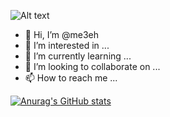 ![Alt text](./circle.svg)

- 👋 Hi, I’m @me3eh
- 👀 I’m interested in ...
- 🌱 I’m currently learning ...
- 💞️ I’m looking to collaborate on ...
- 📫 How to reach me ...

<!---
me3eh/me3eh is a ✨ special ✨ repository because its `README.md` (this file) appears on your GitHub profile.
You can click the Preview link to take a look at your changes.
--->
[![Anurag's GitHub stats](https://github-readme-stats.vercel.app/api?username=me3eh&theme=midnight-purple)](https://github.com/anuraghazra/github-readme-stats)
